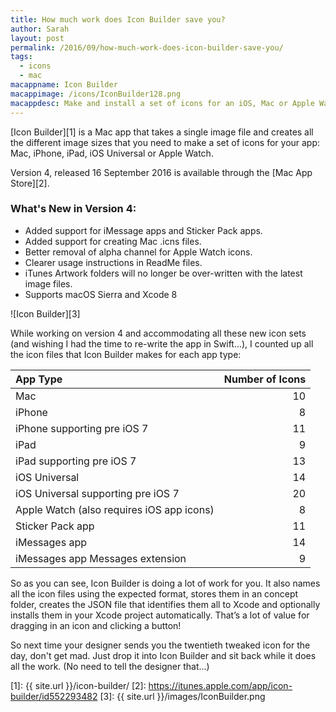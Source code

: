 ```yaml
---
title: How much work does Icon Builder save you?
author: Sarah
layout: post
permalink: /2016/09/how-much-work-does-icon-builder-save-you/
tags:
  - icons
  - mac
macappname: Icon Builder
macappimage: /icons/IconBuilder128.png
macappdesc: Make and install a set of icons for an iOS, Mac or Apple Watch app in just 3 steps.
---
```


[Icon Builder][1] is a Mac app that takes a single image file and creates all the different image sizes that you need to make a set of icons for your app: Mac, iPhone, iPad, iOS Universal or Apple Watch.

Version 4, released 16 September 2016 is available through the [Mac App Store][2].

### What's New in Version 4:

* Added support for iMessage apps and Sticker Pack apps.
* Added support for creating Mac .icns files.
* Better removal of alpha channel for Apple Watch icons.
* Clearer usage instructions in ReadMe files.
* iTunes Artwork folders will no longer be over-written with the latest image files.
* Supports macOS Sierra and Xcode 8

![Icon Builder][3]

While working on version 4 and accommodating all these new icon sets (and wishing I had the time to re-write the app in Swift...), I counted up all the icon files that Icon Builder makes for each app type:

|App Type|Number of Icons|
|:------|---------------:|
|Mac|10|
|iPhone|8|
|iPhone supporting pre iOS 7|11|
|iPad|9|
|iPad supporting pre iOS 7|13|
|iOS Universal|14|
|iOS Universal supporting pre iOS 7|20|
|Apple Watch (also requires iOS app icons)|8|
|Sticker Pack app|11|
|iMessages app|14|
|iMessages app Messages extension|9|

So as you can see, Icon Builder is doing a lot of work for you. It also names all the icon files using the expected format, stores them in an concept folder, creates the JSON file that identifies them all to Xcode and optionally installs them in your Xcode project automatically. That’s a lot of value for dragging in an icon and clicking a button!

So next time your designer sends you the twentieth tweaked icon for the day, don't get mad. Just drop it into Icon Builder and sit back while it does all the work. (No need to tell the designer that...)

[1]: {{ site.url }}/icon-builder/
[2]: https://itunes.apple.com/app/icon-builder/id552293482
[3]: {{ site.url }}/images/IconBuilder.png
